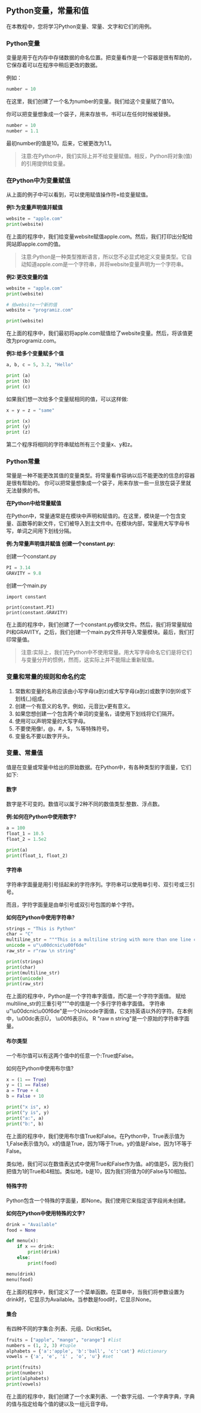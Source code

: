 ##  Python变量，常量和值

在本教程中，您将学习Python变量、常量、文字和它们的用例。



### Python变量

变量是用于在内存中存储数据的命名位置。把变量看作是一个容器是很有帮助的，它保存着可以在程序中稍后更改的数据。

例如：

```python
number = 10
```

在这里，我们创建了一个名为number的变量。我们给这个变量赋了值10。  

你可以把变量想象成一个袋子，用来存放书，书可以在任何时候被替换。

```python
number = 10
number = 1.1
```

 最初number的值是10。后来，它被更改为1.1。

> 注意:在Python中，我们实际上并不给变量赋值。相反，Python将对象(值)的引用提供给变量。



###  在Python中为变量赋值

从上面的例子中可以看到，可以使用赋值操作符=给变量赋值。

 **例1:为变量声明值并赋值**

```python
website = "apple.com"
print(website)
```

在上面的程序中，我们给变量website赋值apple.com。然后，我们打印出分配给网站即apple.com的值。

> 注意:Python是一种类型推断语言，所以您不必显式地定义变量类型。它自动知道apple.com是一个字符串，并将website变量声明为一个字符串。



**例2:更改变量的值**

```python
website = "apple.com"
print(website)

# 给website一个新的值
website = "programiz.com"

print(website)
```

 在上面的程序中，我们最初将apple.com赋值给了website变量。然后，将该值更改为programiz.com。



**例3:给多个变量赋多个值**

```python
a, b, c = 5, 3.2, "Hello"

print (a)
print (b)
print (c)
```

如果我们想一次给多个变量赋相同的值，可以这样做:

```python
x = y = z = "same"

print (x)
print (y)
print (z)
```

第二个程序将相同的字符串赋给所有三个变量x、y和z。



### Python常量

常量是一种不能更改其值的变量类型。将常量看作容纳以后不能更改的信息的容器是很有帮助的。  你可以把常量想象成一个袋子，用来存放一些一旦放在袋子里就无法替换的书。

**在Python中给常量赋值**

在Python中，常量通常是在模块中声明和赋值的。在这里，模块是一个包含变量、函数等的新文件，它们被导入到主文件中。在模块内部，常量用大写字母书写，单词之间用下划线分隔。  

**例:为常量声明值并赋值 创建一个constant.py:**

创建一个constant.py

```python
PI = 3.14
GRAVITY = 9.8
```

创建一个main.py

```pythonp y
import constant

print(constant.PI)
print(constant.GRAVITY)
```

在上面的程序中，我们创建了一个constant.py模块文件。然后，我们将常量赋给PI和GRAVITY。之后，我们创建一个main.py文件并导入常量模块。最后，我们打印常量值。

>  注意:实际上，我们在Python中不使用常量。用大写字母命名它们是将它们与变量分开的惯例，然而，这实际上并不能阻止重新赋值。



### 变量和常量的规则和命名约定

1. 常数和变量的名称应该由小写字母(a到z)或大写字母(a到z)或数字(0到9)或下划线(_)组成。
2. 创建一个有意义的名字。例如，元音比v更有意义。 
3. 如果您想创建一个包含两个单词的变量名，请使用下划线将它们隔开。
4. 使用可以声明常量的大写字母。
5. 不要使用像!，@，#，$，%等特殊符号。 
6. 变量名不要以数字开头。



### 变量、常量值

值是在变量或常量中给出的原始数据。在Python中，有各种类型的字面量，它们如下:

#### 数字

数字是不可变的。数值可以属于2种不同的数值类型:整数、浮点数。

**例:如何在Python中使用数字?**

```python
a = 100
float_1 = 10.5 
float_2 = 1.5e2

print(a)
print(float_1, float_2)
```

#### 字符串

字符串字面量是用引号括起来的字符序列。字符串可以使用单引号、双引号或三引号。

而且，字符字面量是由单引号或双引号包围的单个字符。

**如何在Python中使用字符串?**

```python
strings = "This is Python"
char = "C"
multiline_str = """This is a multiline string with more than one line code."""
unicode = u"\u00dcnic\u00f6de"
raw_str = r"raw \n string"

print(strings)
print(char)
print(multiline_str)
print(unicode)
print(raw_str)
```

在上面的程序中，Python是一个字符串字面值，而C是一个字符字面值。  赋给multiline_str的三重引号"""中的值是一个多行字符串字面值。  字符串u"\u00dcnic\u00f6de"是一个Unicode字面值，它支持英语以外的字符。在本例中，\u00dc表示Ü， \u00f6表示ö。  R "raw n string"是一个原始的字符串字面量。



#### 布尔类型

一个布尔值可以有这两个值中的任意一个:True或False。

 如何在Python中使用布尔值?

```python
x = (1 == True)
y = (1 == False)
a = True + 4
b = False + 10

print("x is", x)
print("y is", y)
print("a:", a)
print("b:", b)
```

在上面的程序中，我们使用布尔值True和False。在Python中，True表示值为1,False表示值为0。x的值是True，因为1等于True。y的值是False，因为1不等于False。  

类似地，我们可以在数值表达式中使用True和False作为值。a的值是5，因为我们把值为1的True和4相加。类似地，b是10，因为我们将值为0的False与10相加。



#### 特殊字符

 Python包含一个特殊的字面量，即None。我们使用它来指定该字段尚未创建。

**如何在Python中使用特殊的文字?**

```python
drink = "Available"
food = None

def menu(x):
    if x == drink:
        print(drink)
    else:
        print(food)

menu(drink)
menu(food)
```

在上面的程序中，我们定义了一个菜单函数。在菜单中，当我们将参数设置为drink时，它显示为Available。当参数是food时，它显示None。



#### 集合

有四种不同的字集合:列表、元组、Dict和Set。

```python
fruits = ["apple", "mango", "orange"] #list
numbers = (1, 2, 3) #tuple
alphabets = {'a':'apple', 'b':'ball', 'c':'cat'} #dictionary
vowels = {'a', 'e', 'i' , 'o', 'u'} #set

print(fruits)
print(numbers)
print(alphabets)
print(vowels)
```

在上面的程序中，我们创建了一个水果列表、一个数字元组、一个字典字典，字典的值与指定给每个值的键以及一组元音字母。


